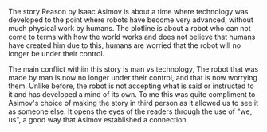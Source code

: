 The story Reason by Isaac Asimov is about a time where technology was developed to the point where robots have become very advanced, without much physical work by humans. The plotline is about a robot who can not come to terms with how the world works and does not believe that humans have created him due to this, humans are worried that the robot will no longer be under their control.

The main conflict withiin this story is man vs technology, The robot that was made by man is now no longer under their control, and that is now worrying them. Unlike before, the robot is not accepting what is said or instructed to it and has developed a mind of its own. To me this was quite compliment to Asimov's choice of making the story in third person as it allowed us to see it as someone else. It opens the eyes of the readers through the use of "we, us", a good way that Asimov established a connection.


